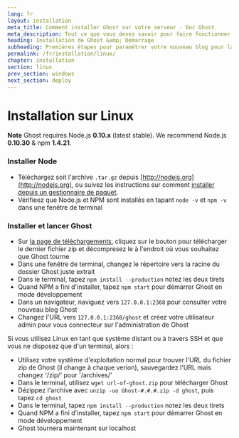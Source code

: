 ```yaml
---
lang: fr
layout: installation
meta_title: Comment installer Ghost sur votre serveur - Doc Ghost
meta_description: Tout ce que vous devez savoir pour faire fonctionner votre plateforme de blog Ghost sur votre environnement local ou distant.
heading: Installation de Ghost &amp; Démarrage
subheading: Premières étapes pour paramétrer votre nouveau blog pour la première fois.
permalink: /fr/installation/linux/
chapter: installation
section: linux
prev_section: windows
next_section: deploy
---
```



# Installation sur Linux <a id="install-linux"></a>

<p class="note"><strong>Note</strong> Ghost requires Node.js <strong>0.10.x</strong> (latest stable). We recommend Node.js <strong>0.10.30</strong> & npm <strong>1.4.21</strong>.</p>

### Installer Node

*   Téléchargez soit l'archive `.tar.gz` depuis [http://nodejs.org](http://nodejs.org), ou suivez les instructions sur comment [installer depuis un gestionnaire de paquet](https://github.com/joyent/node/wiki/Installing-Node.js-via-package-manager).
*   Vérifieez que Node.js et NPM sont installés en tapant `node -v` et `npm -v` dans une fenêtre de terminal

### Installer et lancer Ghost

*   Sur [la page de téléchargements](https://ghost.org/download/), cliquez sur le bouton pour télécharger le dernier fichier zip et décompresez le à l'endroit où vous souhaitez que Ghost tourne
*   Dans une fenêtre de terminal, changez le répertoire vers la racine du dossier Ghost juste extrait
*   Dans le terminal, tapez `npm install --production` <span class="note">notez les deux tirets</span>
*   Quand NPM a fini d'installer, tapez `npm start` pour démarrer Ghost en mode développement
*   Dans un navigateur, naviguez vers <code class="path">127.0.0.1:2368</code> pour consulter votre nouveau blog Ghost
*   Changez l'URL vers <code class="path">127.0.0.1:2368/ghost</code> et créez votre utilisateur admin pour vous connecteur sur l'administration de Ghost

Si vous utilisez Linux en tant que système distant ou à travers SSH et que vous ne disposez que d'un terminal, alors :

*   Utilisez votre système d'exploitation normal pour trouver l'URL du fichier zip de Ghost (il change à chaque verion), sauvegardez l'URL mais changez '/zip/' pour '/archives/'
*   Dans le terminal, utilisez `wget url-of-ghost.zip` pour télécharger Ghost
*   Dézippez l'archive avec `unzip -uo Ghost-#.#.#.zip -d ghost`, puis tapez `cd ghost`
*   Dans le terminal, tapez `npm install --production` <span class="note">notez les deux tirets</span>
*   Quand NPM a fini d'installer, tapez `npm start` pour démarrer Ghost en mode développement
*   Ghost tournera maintenant sur localhost


